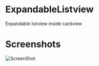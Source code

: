 # ExpandableListview
Expandable listview inside cardview

Screenshots
===========

![ScreenShot](https://github.com/trbala0205/ExpandableListview/blob/master/screenshots/ExpandableListView.png?raw=true)
